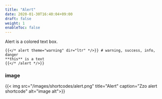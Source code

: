 ```yaml
---
title: "Alert"
date: 2020-01-30T16:40:04+09:00
draft: false
weight: 1
enableToc: false
---
```


Alert is a colored text box.

```
{{</* alert theme="warning" dir="ltr" */>}} # warning, success, info, danger
**this** is a text
{{</* /alert */>}}
```

### image

{{< img src="/images/shortcodes/alert.png" title="Alert" caption="Zzo alert shortcode" alt="image alt">}}